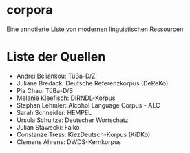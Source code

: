 # corpora
Eine annotierte Liste von modernen linguistischen Ressourcen

# Liste der Quellen
 - Andrei Beliankou: TüBa-D/Z
 - Juliane Bredack: Deutsche Referenzkorpus (DeReKo)
 - Pia Chau: TüBa-D/S
 - Melanie Kleefisch: DIRNDL-Korpus
 - Stephan Lehmler: Alcohol Language Corpus - ALC
 - Sarah Schneider: HEMPEL
 - Ursula Schultze: Deutscher Wortschatz
 - Julian Stawecki: Falko
 - Constanze Tress: KiezDeutsch-Korpus (KiDKo)
 - Clemens Ahrens: DWDS-Kernkorpus
